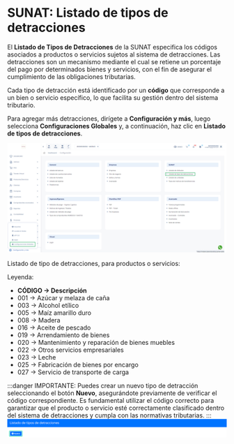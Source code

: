 # SUNAT: Listado de tipos de detracciones

El **Listado de Tipos de Detracciones** de la SUNAT especifica los códigos asociados a productos o servicios sujetos al sistema de detracciones. Las detracciones son un mecanismo mediante el cual se retiene un porcentaje del pago por determinados bienes y servicios, con el fin de asegurar el cumplimiento de las obligaciones tributarias.

Cada tipo de detracción está identificado por un **código** que corresponde a un bien o servicio específico, lo que facilita su gestión dentro del sistema tributario.

Para agregar más detracciones, dirígete a **Configuración y más**, luego selecciona **Configuraciones Globales** y, a continuación, haz clic en **Listado de tipos de detracciones**.

![alt text](img/Listatiposdeatribucin-1.jpg)

Listado de tipo de detracciones, para productos o servicios:

Leyenda:

* **CÓDIGO  → Descripción**
* 001  → Azúcar y melaza de caña
* 003  → Alcohol etílico
* 005  → Maíz amarillo duro
* 008  → Madera
* 016  → Aceite de pescado
* 019  → Arrendamiento de bienes
* 020  → Mantenimiento y reparación de bienes muebles
* 022  → Otros servicios empresariales
* 023  → Leche
* 025  → Fabricación de bienes por encargo
* 027  → Servicio de transporte de carga

:::danger IMPORTANTE:
Puedes crear un nuevo tipo de detracción seleccionando el botón **Nuevo**, asegurándote previamente de verificar el código correspondiente. Es fundamental utilizar el código correcto para garantizar que el producto o servicio esté correctamente clasificado dentro del sistema de detracciones y cumpla con las normativas tributarias.
:::
![Alt text](img/Listatiposdeatribucin-1.jpeg)

